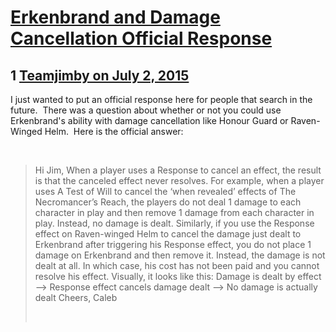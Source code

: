 # [Erkenbrand and Damage Cancellation Official Response](https://community.fantasyflightgames.com/topic/181692-erkenbrand-and-damage-cancellation-official-response/)

## 1 [Teamjimby on July 2, 2015](https://community.fantasyflightgames.com/topic/181692-erkenbrand-and-damage-cancellation-official-response/?do=findComment&comment=1679261)

I just wanted to put an official response here for people that search in the future.  There was a question about whether or not you could use Erkenbrand's ability with damage cancellation like Honour Guard or Raven-Winged Helm.  Here is the official answer:

 

> Hi Jim,
> When a player uses a Response to cancel an effect, the result is that the canceled effect never resolves. For example, when a player uses A Test of Will to cancel the ‘when revealed’ effects of The Necromancer’s Reach, the players do not deal 1 damage to each character in play and then remove 1 damage from each character in play. Instead, no damage is dealt.
> Similarly, if you use the Response effect on Raven-winged Helm to cancel the damage just dealt to Erkenbrand after triggering his Response effect, you do not place 1 damage on Erkenbrand and then remove it. Instead, the damage is not dealt at all. In which case, his cost has not been paid and you cannot resolve his effect.
> Visually, it looks like this:
> Damage is dealt by effect ——> Response effect cancels damage dealt ——> No damage is actually dealt
> Cheers,
> Caleb
> 
>  

 

